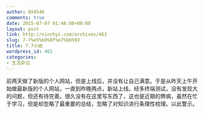 ```yaml
---
author: QX4546
comments: true
date: 2015-07-07 01:48:08+00:00
layout: post
link: http://xinchyi.com/archives/461
slug: 7-7%e5%b0%8f%e7%bb%93
title: 7.7小结
wordpress_id: 461
categories:
- 生活杂记
---
```


前两天做了新版的个人网站，但是上线后，并没有让自己满意。于是从昨天上午开始做最新版的个人网站，一直到昨晚两点，新站上线。经多终端测试，没有发现大的问题，但还有待完善。很久没有在这里写东西了，这也是近期的弊病，虽然在忙于学习，但是却忽略了最重要的总结，忽略了对知识进行条理性梳理。以此警示。
